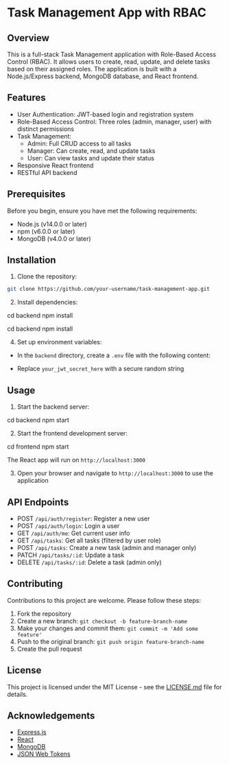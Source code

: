 # Task Management App with RBAC

## Overview

This is a full-stack Task Management application with Role-Based Access Control (RBAC). It allows users to create, read, update, and delete tasks based on their assigned roles. The application is built with a Node.js/Express backend, MongoDB database, and React frontend.

## Features

- User Authentication: JWT-based login and registration system
- Role-Based Access Control: Three roles (admin, manager, user) with distinct permissions
- Task Management:
  - Admin: Full CRUD access to all tasks
  - Manager: Can create, read, and update tasks
  - User: Can view tasks and update their status
- Responsive React frontend
- RESTful API backend

## Prerequisites

Before you begin, ensure you have met the following requirements:

- Node.js (v14.0.0 or later)
- npm (v6.0.0 or later)
- MongoDB (v4.0.0 or later)

## Installation

1. Clone the repository:

```bash
git clone https://github.com/your-username/task-management-app.git
```

2. Install dependencies:

cd backend
npm install

cd backend
npm install


4. Set up environment variables:
- In the `backend` directory, create a `.env` file with the following content:

- Replace `your_jwt_secret_here` with a secure random string

## Usage

1. Start the backend server:

cd backend
npm start

2. Start the frontend development server:

cd frontend
npm start

The React app will run on `http://localhost:3000`

3. Open your browser and navigate to `http://localhost:3000` to use the application

## API Endpoints

- POST `/api/auth/register`: Register a new user
- POST `/api/auth/login`: Login a user
- GET `/api/auth/me`: Get current user info
- GET `/api/tasks`: Get all tasks (filtered by user role)
- POST `/api/tasks`: Create a new task (admin and manager only)
- PATCH `/api/tasks/:id`: Update a task
- DELETE `/api/tasks/:id`: Delete a task (admin only)

## Contributing

Contributions to this project are welcome. Please follow these steps:

1. Fork the repository
2. Create a new branch: `git checkout -b feature-branch-name`
3. Make your changes and commit them: `git commit -m 'Add some feature'`
4. Push to the original branch: `git push origin feature-branch-name`
5. Create the pull request

## License

This project is licensed under the MIT License - see the [LICENSE.md](LICENSE.md) file for details.


## Acknowledgements

- [Express.js](https://expressjs.com/)
- [React](https://reactjs.org/)
- [MongoDB](https://www.mongodb.com/)
- [JSON Web Tokens](https://jwt.io/)
